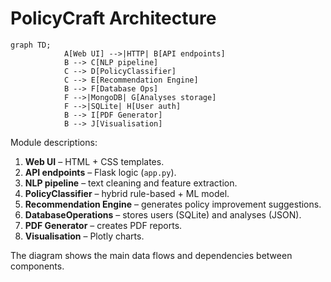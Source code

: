 # PolicyCraft Architecture

```mermaid
graph TD;
            A[Web UI] -->|HTTP| B[API endpoints]
            B --> C[NLP pipeline]
            C --> D[PolicyClassifier]
            C --> E[Recommendation Engine]
            B --> F[Database Ops]
            F -->|MongoDB| G[Analyses storage]
            F -->|SQLite| H[User auth]
            B --> I[PDF Generator]
            B --> J[Visualisation]
```

Module descriptions:
1. **Web UI** – HTML + CSS templates.
2. **API endpoints** – Flask logic (`app.py`).
3. **NLP pipeline** – text cleaning and feature extraction.
4. **PolicyClassifier** – hybrid rule-based + ML model.
5. **Recommendation Engine** – generates policy improvement suggestions.
6. **DatabaseOperations** – stores users (SQLite) and analyses (JSON).
7. **PDF Generator** – creates PDF reports.
8. **Visualisation** – Plotly charts.

The diagram shows the main data flows and dependencies between components.
